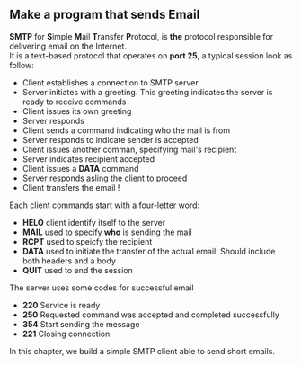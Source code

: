 ## **Make a program that sends Email**

**SMTP** for **S**imple **M**ail **T**ransfer **P**rotocol, is **the** protocol responsible for delivering email on the Internet.<br>
It is a text-based protocol that operates on **port 25**, a typical session look as follow:

- Client establishes a connection to SMTP server
- Server initiates with a greeting. This greeting indicates the server is ready to receive commands
- Client issues its own greeting
- Server responds
- Client sends a command indicating who the mail is from
- Server responds to indicate sender is accepted
- Client issues another comman, specifying mail's recipient
- Server indicates recipient accepted
- Client issues a **DATA** command
- Server responds asling the client to proceed
- Client transfers the email !

Each client commands start with a four-letter word:

- **HELO** client identify itself to the server
- **MAIL** used to specify **who** is sending the mail
- **RCPT** used to speicfy the recipient
- **DATA** used to initiate the transfer of the actual email. Should include both headers and a body
- **QUIT** used to end the session

The server uses some codes for successful email

- **220** Service is ready
- **250** Requested command was accepted and completed successfully
- **354** Start sending the message
- **221** Closing connection

In this chapter, we build a simple SMTP client able to send short emails.
